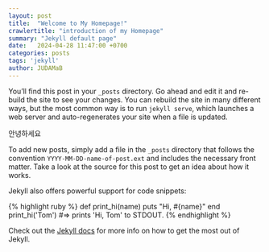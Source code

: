```yaml
---
layout: post
title:  "Welcome to My Homepage!"
crawlertitle: "introduction of my Homepage"
summary: "Jekyll default page"
date:   2024-04-28 11:47:00 +0700
categories: posts
tags: 'jekyll'
author: JUDAMaB
---
```


You’ll find this post in your `_posts` directory. Go ahead and edit it and re-build the site to see your changes. You can rebuild the site in many different ways, but the most common way is to run `jekyll serve`, which launches a web server and auto-regenerates your site when a file is updated.

안녕하세요


To add new posts, simply add a file in the `_posts` directory that follows the convention `YYYY-MM-DD-name-of-post.ext` and includes the necessary front matter. Take a look at the source for this post to get an idea about how it works.

Jekyll also offers powerful support for code snippets:

{% highlight ruby %}
def print_hi(name)
  puts "Hi, #{name}"
end
print_hi('Tom')
#=> prints 'Hi, Tom' to STDOUT.
{% endhighlight %}

Check out the [Jekyll docs][jekyll-docs] for more info on how to get the most out of Jekyll.

[jekyll-docs]: http://jekyllrb.com/docs/home
